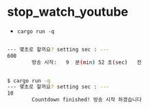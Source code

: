 # stop_watch_youtube

- ```cargo run -q```

```bash

--- 몇초로 할까요? setting sec : ---
600
		방송 시작:   9  분(min) 52 초(sec)   전


$ cargo run -q
--- 몇초로 할까요? setting sec : ---
10
		Countdown finished! 방송 시작 하겠습니다


```
